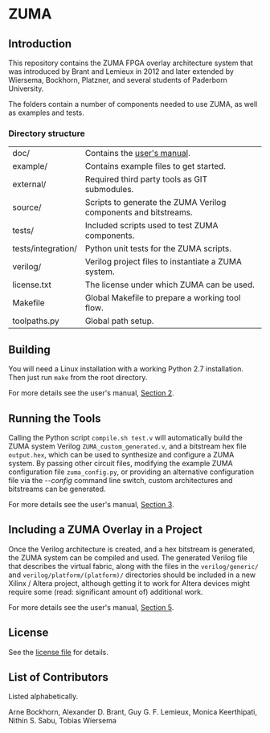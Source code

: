 # ZUMA
## Introduction
This repository contains the ZUMA FPGA overlay architecture system that was introduced by Brant and Lemieux in 2012 and later extended by Wiersema, Bockhorn, Platzner, and several students of Paderborn University.

The folders contain a number of components needed to use ZUMA, 
as well as examples and tests.

### Directory structure
<table>
  <tr>
    <td>doc/</td>
    <td>Contains the <a href="doc/ZUMA.pdf">user's manual</a>.</td>
  </tr>
  <tr>
    <td>example/</td>
    <td>Contains example files to get started.</td>
  </tr>
  <tr>
    <td>external/</td>
    <td>Required third party tools as GIT submodules.</td>
  </tr>
  <tr>
    <td>source/</td>
    <td>Scripts to generate the ZUMA Verilog components and bitstreams.</td>
  </tr>
  <tr>
    <td>tests/</td>
    <td>Included scripts used to test ZUMA components.</td>
  </tr>
  <tr>
    <td>tests/integration/</td>
    <td>Python unit tests for the ZUMA scripts.</td>
  </tr>
  <tr>
    <td>verilog/</td>
    <td>Verilog project files to instantiate a ZUMA system.</td>
  </tr>
  <tr>
    <td>license.txt</td>
    <td>The license under which ZUMA can be used.</td>
  </tr>
  <tr>
    <td>Makefile</td>
    <td>Global Makefile to prepare a working tool flow.</td>
  </tr>
  <tr>
    <td>toolpaths.py</td>
    <td>Global path setup.</td>
  </tr>
</table>

## Building
You will need a Linux installation with a working Python 2.7 installation.
Then just run ```make``` from the root directory.

For more details see the user's manual, [Section 2](doc/ZUMA.pdf).

## Running the Tools
Calling the Python script ```compile.sh test.v``` will automatically build the ZUMA system Verilog ```ZUMA_custom_generated.v```, and a bitstream hex file ```output.hex```, which can be used to synthesize and configure a ZUMA system. 
By passing other circuit files, modifying the example ZUMA configuration file ```zuma_config.py```, or providing an alternative configuration file via the _--config_ command line switch, custom architectures and bitstreams can be generated.

For more details see the user's manual, [Section 3](doc/ZUMA.pdf).

## Including a ZUMA Overlay in a Project
Once the Verilog architecture is created, and a hex bitstream is generated, the ZUMA system can be compiled and used.
The generated Verilog file that describes the virtual fabric, along with the files in the ```verilog/generic/``` and ```verilog/platform/(platform)/``` directories should be included in a new Xilinx / Altera project, although getting it to work for Altera devices might require some (read: significant amount of) additional work.

For more details see the user's manual, [Section 5](doc/ZUMA.pdf).

## License
See the [license file](license.txt) for details.

## List of Contributors
Listed alphabetically.

Arne Bockhorn, Alexander D. Brant, Guy G. F. Lemieux, Monica Keerthipati, Nithin S. Sabu, Tobias Wiersema
